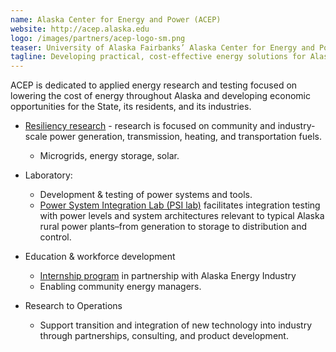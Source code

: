 ```yaml
---
name: Alaska Center for Energy and Power (ACEP)
website: http://acep.alaska.edu
logo: /images/partners/acep-logo-sm.png
teaser: University of Alaska Fairbanks’ Alaska Center for Energy and Power
tagline: Developing practical, cost-effective energy solutions for Alaska and beyond.
---
```


ACEP is dedicated to applied energy research and testing focused on lowering the cost of energy throughout Alaska and developing economic opportunities for the State, its residents, and its industries.

* [Resiliency research](http://acep.uaf.edu/programs.aspx) - research is focused on community and industry-scale power generation, transmission, heating, and transportation fuels.
  * Microgrids, energy storage, solar.

* Laboratory: 
  * Development & testing of power systems and tools.
  * [Power System Integration Lab (PSI lab)](http://acep.uaf.edu/facilities/power-systems-integration-lab.aspx) facilitates integration testing with power levels and system architectures relevant to typical Alaska rural power plants–from generation to storage to distribution and control.

* Education & workforce development
  * [Internship program](http://acep.uaf.edu/intern_program) in partnership with Alaska Energy Industry
  * Enabling community energy managers.

* Research to Operations
  * Support transition and integration of new technology into industry through partnerships, consulting, and product development.
